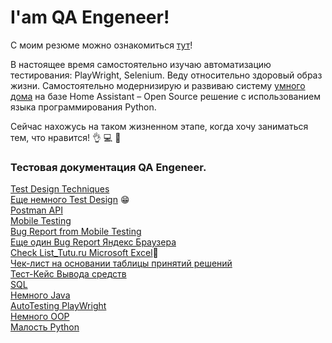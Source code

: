 # I'am QA Engeneer!

С моим резюме можно ознакомиться [тут](https://github.com/AntonB80/QA_Engineer/blob/main/%D0%90%D0%BD%D1%82%D0%BE%D0%BD%20%D0%91%D0%BE%D0%B1%D1%80%D0%BE%D0%B2%D1%81%D0%BA%D0%B8%D0%B8%CC%86%20%D0%A0%D0%B5%D0%B7%D1%8E%D0%BC%D0%B5.pdf)!

В настоящее время самостоятельно изучаю автоматизацию тестирования: PlayWright, Selenium. Веду относительно здоровый образ жизни. Самостоятельно модернизирую и развиваю систему [умного дома](https://github.com/AntonB80/Home-Assistant) на базе Home Assistant – Open Source решение с использованием языка программирования Python. 

Сейчас нахожусь на таком жизненном этапе, когда хочу заниматься тем, что нравится! :ok_hand: :computer: :star2:

<!--Имоджи для Markdown 
https://github.com/GnuriaN/format-README/blob/master/emoji.md-->

### Тестовая документация QA Engeneer.

[Test Design Techniques](https://github.com/AntonB80/QA_Engineer/blob/main/Test_Design_Techniques.pdf)<br/>
[Еще немного Test Design](https://github.com/AntonB80/QA_Engineer/blob/main/exercise_05_final.pdf) :grin:<br/>
[Postman API](https://github.com/AntonB80/QA_Engineer/tree/main/API_Testing)<br/>
[Mobile Testing][1]<br/>
[Bug Report from Mobile Testing][]<br/>
[Еще один Bug Report Яндекс Браузера][]<br/>
[Check List_Tutu.ru Microsoft Excel][2]:grimacing:<br/>
[Чек-лист на основании таблицы принятий решений][]<br/>
[Тест-Кейс Вывода средств][]<br/>
[SQL](https://github.com/AntonB80/QA_Engineer/tree/main/SQL)<br/>
[Немного Java](https://github.com/AntonB80/QA_Engineer/tree/main/Java%20Start)<br/>
[AutoTesting PlayWright][]<br/>
[Немного OOP](https://github.com/AntonB80/QA_Engineer/tree/main/OOP)<br/>
[Малость Python](https://github.com/AntonB80/Home-Assistant)<br/> 

<!--Reference links in article/Ссылки в статье-->
[1]: https://github.com/AntonB80/QA_Engineer/tree/main/exercise_03_mobile_testing
[Bug Report from Mobile Testing]: https://github.com/AntonB80/QA_Engineer/blob/main/exercise_03_mobile_testing/Bug%20Report.pdf
[Еще один Bug Report Яндекс Браузера]: https://github.com/AntonB80/QA_Engineer/blob/main/%D0%91%D0%B0%D0%B3-%D0%A0%D0%B5%D0%BF%D0%BE%D1%80%D1%82%20%D0%AF%D0%BD%D0%B4%D0%B5%D0%BA%D1%81%20%D0%91%D1%80%D0%B0%D1%83%D0%B7%D0%B5%D1%80%D0%B0.pdf
[2]: https://github.com/AntonB80/QA_Engineer/blob/main/check-list_Tutu.ru.xlsx
[Чек-лист на основании таблицы принятий решений]:https://github.com/AntonB80/QA_Engineer/blob/main/%D0%A7%D0%B5%D0%BA-%D0%BB%D0%B8%D1%81%D1%82%20%D0%A1%D1%82%D1%80%D0%B0%D1%85%D0%BE%D0%B2%D0%B0%D0%BD%D0%B8%D0%B5.xlsx
[Тест-Кейс Вывода средств]: https://github.com/AntonB80/QA_Engineer/blob/main/%D0%A2%D0%B5%D1%81%D1%82-%D0%BA%D0%B5%D0%B8%CC%86%D1%81%20%D0%92%D1%8B%D0%B2%D0%BE%D0%B4%D0%B0%20%D1%81%D1%80%D0%B5%D0%B4%D1%81%D1%82%D0%B2.pdf
[AutoTesting PlayWright]: https://github.com/AntonB80/QA_Engineer/tree/main/AutoTesting%20PlayWright
